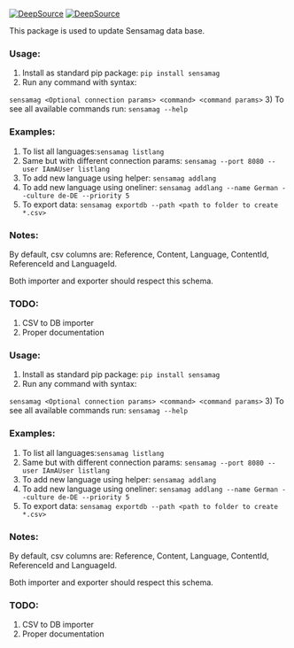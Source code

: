 [![DeepSource](https://deepsource.io/gh/freezerain/sensamag-utility.svg/?label=active+issues&show_trend=true&token=tqqs40FSee57xeO0zqak7Fs1)](https://deepsource.io/gh/freezerain/sensamag-utility/?ref=repository-badge)
[![DeepSource](https://deepsource.io/gh/freezerain/sensamag-utility.svg/?label=resolved+issues&show_trend=true&token=tqqs40FSee57xeO0zqak7Fs1)](https://deepsource.io/gh/freezerain/sensamag-utility/?ref=repository-badge)

This package is used to update Sensamag data base.

### Usage:
1) Install as standard pip package: `pip install sensamag`
2) Run any command with syntax: 

`sensamag <Optional connection params> <command> <command params>`
3) To see all available commands run: `sensamag --help`
### Examples:
1) To list all languages:`sensamag listlang`
2) Same but with different connection params: `sensamag --port 8080 --user IAmAUser listlang`
3) To add new language using helper: `sensamag addlang`
4) To add new language using oneliner: `sensamag addlang --name German --culture de-DE --priority 5`
5) To export data: `sensamag exportdb --path <path to folder to create *.csv>`

### Notes:
By default, csv columns are:
    Reference, Content, Language, ContentId, ReferenceId and LanguageId.

Both importer and exporter should respect this schema. 
### TODO:
1) CSV to DB importer
2) Proper documentation

### Usage:
1) Install as standard pip package: `pip install sensamag`
2) Run any command with syntax: 

`sensamag <Optional connection params> <command> <command params>`
3) To see all available commands run: `sensamag --help`
### Examples:
1) To list all languages:`sensamag listlang`
2) Same but with different connection params: `sensamag --port 8080 --user IAmAUser listlang`
3) To add new language using helper: `sensamag addlang`
4) To add new language using oneliner: `sensamag addlang --name German --culture de-DE --priority 5`
5) To export data: `sensamag exportdb --path <path to folder to create *.csv>`

### Notes:
By default, csv columns are:
    Reference, Content, Language, ContentId, ReferenceId and LanguageId.

Both importer and exporter should respect this schema. 
### TODO:
1) CSV to DB importer
2) Proper documentation
